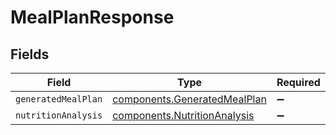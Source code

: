 # MealPlanResponse


## Fields

| Field                                                                        | Type                                                                         | Required                                                                     | Description                                                                  |
| ---------------------------------------------------------------------------- | ---------------------------------------------------------------------------- | ---------------------------------------------------------------------------- | ---------------------------------------------------------------------------- |
| `generatedMealPlan`                                                          | [components.GeneratedMealPlan](../../models/components/generatedmealplan.md) | :heavy_minus_sign:                                                           | N/A                                                                          |
| `nutritionAnalysis`                                                          | [components.NutritionAnalysis](../../models/components/nutritionanalysis.md) | :heavy_minus_sign:                                                           | N/A                                                                          |